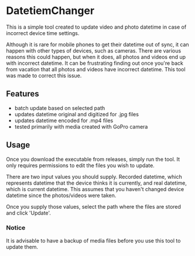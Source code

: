 ﻿# DatetiemChanger

This is a simple tool created to update video and photo datetime in case of incorrect device time settings.

Although it is rare for mobile phones to get their datetime out of sync, it can happen with other types of devices, such as cameras. There are various reasons this could happen, but when it does, all photos and videos end up with incorrect datetime. It can be frustrating finding out once you're back from vacation that all photos and videos have incorrect datetime. This tool was made to correct this issue.

## Features
- batch update based on selected path
- updates datetime original and digitized for .jpg files
- updates datetime encoded for .mp4 files
- tested primarily with media created with GoPro camera

## Usage

Once you download the executable from releases, simply run the tool. It only requires permissions to edit the files you wish to update.

There are two input values you should supply. Recorded datetime, which represents datetime that the device thinks it is currently, and real datetime, which is current datetime. This assumes that you haven't changed device datetime since the photos/videos were taken.

Once you supply those values, select the path where the files are stored and click 'Update'.

### Notice

It is advisable to have a backup of media files before you use this tool to update them.
